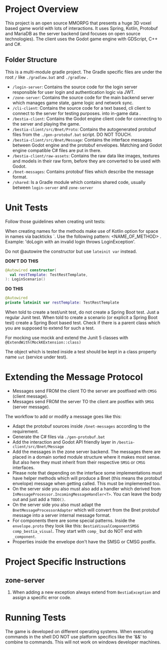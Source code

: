 # Project Overview

This project is an open source MMORPG that presents a huge 3D voxel based game world with lots of interactions.
It uses Spring, Kotlin, Protobuf and MariaDB as the server backend (and focuses on open source technologies). The client
uses the Godot game engine with GDScript, C++ and C#.

## Folder Structure

This is a multi-module gradle project. The Gradle specific files are under the root `/` like `./gradlew.bat` and `./gradlew` .

- `/login-server`: Contains the source code for the login server responsible for user login and authentication logic via JWT.
- `/zone-server`: Contains the source code for the main backend server which manages game state, game logic and network sync.
- `/cli-client`: Contains the source code for a text based, cli client to connect to the server for testing purposes.
into in-game data .
- `/bestia-client`: Contains the Godot engine client code for connecting to the server and playing the game.
- `/bestia-client/src/Bnet/Proto`: Contains the autogenerated protobuf files from the `./gen-protobuf.bat` script. DO NOT TOUCH.
- `/bestia-client/src/Bnet/Message`: Contains the interface messages between Godot engine and the protobuf envelopes. Matching 
and Godot engine compatible C# files are put in there.
- `/bestia-client/raw-assets`: Contains the raw data like images, textures and models in their raw form, before they are converted to be used with Godot.
- `/bnet-messages`: Contains protobuf files which describe the message format.
- `/shared`: Is a Gradle module which contains shared code, usually between `login-server` and `zone-server`

# Unit Tests

Follow those guidelines when creating unit tests:

When creating names for the methods make use of Kotlin option for space in names via backticks \`. Use the following 
pattern: <NAME_OF_METHOD> <SHORT DESCRIPTION OF WHAT IS TESTED> <EXPECTED OUTPUT>. Example: 'doLogin with an invalid 
login throws LoginException'.

Do not @autowire the constructor but use `lateinit var` instead.

**DON'T DO THIS**

```kotlin
@Autowired constructor(
  val restTemplate: TestRestTemplate,
): LoginScenario()
```

**DO THIS**

```kotlin
@Autowired
private lateinit var restTemplate: TestRestTemplate
```

When told to create a test/unit test, do not create a Spring Boot test. Just a regular Junit test. When told to create a
scenario (or explicit a Spring Boot test) create a Spring Boot based test. Check if there is a parent class which you are
supposed to extend for such a test.

For mocking use mockk and extend the Junit 5 classes with `@ExtendWith(MockKExtension::class)`

The object which is tested inside a test should be kept in a class property name `sut` (service under test).

# Extending the Message Protocol

* Messages send FROM the client TO the server are postfixed with `CMSG` (client message).
* Messages send FROM the server TO the client are postfiex with `SMSG` (server message).

The workflow to add or modify a message goes like this:

* Adapt the protobuf sources inside `/bnet-messages` according to the requirement.
* Generate the C# files via `./gen-protobuf.bat`
* Add the interaction and Godot API friendly layer in `/bestia-client/src/Bnet/Message`
* Add the messages in the zone server backend. The messages there are placed in a domain sorted module structure where it makes most sense. But also here they must inherit from their respective `SMSG` or `CMSG` interfaces.
* Please note that depending on the interface some implementations must have helper methods which will produce a Bnet (this means the protobuf envelope) message when getting called. This must be implemented too.
* On the server side you also must also add a handler which derived from `InMessageProcessor.IncomingMessageHandler<T>`. You can leave the body out and just add a `TODO()`.
* On the server side you also must adapt the `BnetMessageProcessorAdapter` which will convert from the Bnet protobuf message into a server internal message format.
* For components there are some special patterns. Inside the `envelope.proto` they look like this: `BestiaVisualComponentSMSG comp_bestia_visual`. They start with `comp_` but do NOT end with `_component`.
* Properties inside the envelope don't have the SMSG or CMSG postfix.

# Project Specific Instructions

## zone-server

1. When adding a new exception always extend from `BestiaException` and assign a specific error code.

# Running Tests

The game is developed on different operating systems. When executing commands in the shell DO NOT use platform
specifics like the '&&' to combine to commands. This will not work on windows developer machines.

